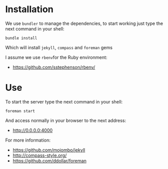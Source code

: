 Installation
============

We use `bundler` to manage the dependencies, to start working just type the next command in your shell:

```
bundle install
```
Which will install `jekyll`, `compass` and `foreman` gems

I assume we use `rbenv`for the Ruby environment:

* https://github.com/sstephenson/rbenv/


Use
===

To start the server type the next command in your shell:

```
foreman start
```

And access normally in your browser to the next address:

* http://0.0.0.0:4000

For more information:

* https://github.com/mojombo/jekyll
* http://compass-style.org/
* https://github.com/ddollar/foreman
